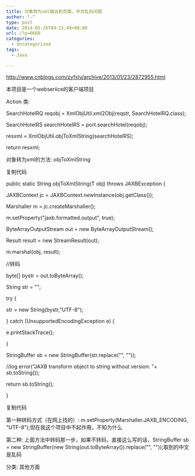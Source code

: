 ```yaml
---
title: 对象转为xml输出到页面，中文乱码问题
author: "-"
type: post
date: 2014-05-26T09:15:49+00:00
url: /?p=6660
categories:
  - Uncategorized
tags:
  - Java

---
```

http://www.cnblogs.com/zyfxlv/archive/2013/01/23/2872955.html

本项目是一个webseriice的客户端项目

Action 类: 

SearchHotelRQ reqobj = XmlObjUtil.xml2Obj(reqstr, SearchHotelRQ.class);
  
SearchHotelRS searchHotelRS = port.searchHotel(reqobj);
  
resxml = XmlObjUtil.objToXmlString(searchHotelRS);
  
return resxml;
  
对象转为xml的方法: objToXmlString

复制代码
  
public static <T> String objToXmlString(T obj) throws JAXBException {
  
JAXBContext jc = JAXBContext.newInstance(obj.getClass());
  
Marshaller m = jc.createMarshaller();
  
m.setProperty("jaxb.formatted.output", true);
  
ByteArrayOutputStream out = new ByteArrayOutputStream();
  
Result result = new StreamResult(out);
  
m.marshal(obj, result);
  
//转码
  
byte[] bystr = out.toByteArray();
  
String str = "";
  
try {
  
str = new String(bystr,"UTF-8");
  
} catch (UnsupportedEncodingException e) {
  
e.printStackTrace();
  
}
  
StringBuffer sb = new StringBuffer(str.replace("<?xml version=\"1.0\" encoding=\"UTF-8\" standalone=\"yes\"?>", ""));
  
//log.error("JAXB transform object to string without version: "+ sb.toString());
  
return sb.toString();
  
}
  
复制代码
  
第一种转码方式（在网上找的）:  m.setProperty(Marshaller.JAXB_ENCODING, "UTF-8");但在我这个项目中不起作用，不知为什么

第二种: 上面方法中转码那一步，如果不转码，直接这么写的话，StringBuffer sb = new StringBuffer(new String(out.toByteArray()).replace("<?xml version=\"1.0\" encoding=\"UTF-8\" standalone=\"yes\"?>", ""));取到的中文是乱码

分类: 其他方面